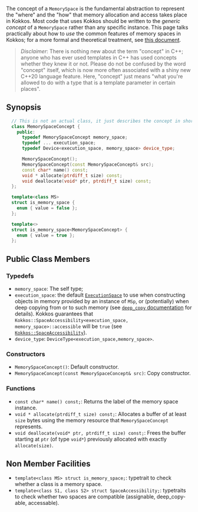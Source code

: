 
The concept of a `MemorySpace` is the fundamental abstraction to represent the "where" and the "how" that memory allocation and access takes place in Kokkos.  Most code that uses Kokkos should be written to the *generic concept* of a `MemorySpace` rather than any specific instance.  This page talks practically about how to *use* the common features of memory spaces in Kokkos; for a more formal and theoretical treatment, see [this document](Kokkos-Concepts).

> *Disclaimer*: There is nothing new about the term "concept" in C++; anyone who has ever used templates in C++ has used concepts whether they knew it or not.  Please do not be confused by the word "concept" itself, which is now more often associated with a shiny new C++20 language feature.  Here, "concept" just means "what you're allowed to do with a type that is a template parameter in certain places".


## Synopsis

```c++
  // This is not an actual class, it just describes the concept in shorthand
  class MemorySpaceConcept {
    public: 
      typedef MemorySpaceConcept memory_space;
      typedef ... execution_space;
      typedef Device<execution_space, memory_space> device_type;

      MemorySpaceConcept();
      MemorySpaceConcept(const MemorySpaceConcept& src);
      const char* name() const;
      void * allocate(ptrdiff_t size) const;
      void deallocate(void* ptr, ptrdiff_t size) const;
  };

  template<class MS>
  struct is_memory_space {
    enum { value = false };
  };

  template<>
  struct is_memory_space<MemorySpaceConcept> {
    enum { value = true };
  };
```


## Public Class Members

### Typedefs

  * `memory_space`: The self type;
  * `execution_space`: the default [`ExecutionSpace`](ExecutionSpaceConcept) to use when constructing objects in memory provided by an instance of `MSp`, 
                       or (potentially) when deep copying from or to such memory (see [`deep_copy` documentation](Kokkos%3A%3Adeep_copy) for details). 
                       Kokkos guarantees that `Kokkos::SpaceAccessibility<execution_space, memory_space>::accessible` will be `true` 
                       (see [`Kokkos::SpaceAccessibility`](Kokkos%3A%3ASpaceAccessibility)).
  * `device_type`: `DeviceType<execution_space,memory_space>`.

### Constructors

  * `MemorySpaceConcept()`: Default constructor.
  * `MemorySpaceConcept(const MemorySpaceConcept& src)`: Copy constructor.

### Functions

  * `const char* name() const;`: Returns the label of the memory space instance.
  * `void * allocate(ptrdiff_t size) const;`: Allocates a buffer of at least `size` bytes using the memory resource that `MemorySpaceConcept` represents.
  * `void deallocate(void* ptr, ptrdiff_t size) const;`: Frees the buffer starting at `ptr` (of type `void*`) previously allocated with exactly `allocate(size)`.

## Non Member Facilities

  * `template<class MS> struct is_memory_space;`: typetrait to check whether a class is a memory space.
  * `template<class S1, class S2> struct SpaceAccessibility;`: typetraits to check whether two spaces are compatible (assignable, deep_copy-able, accessable). 


